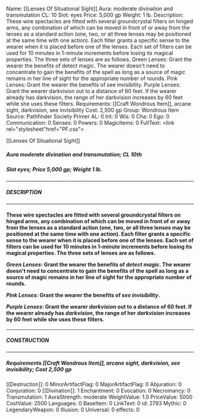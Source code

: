 Name: [[Lenses Of Situational Sight]]
Aura: moderate divination and transmutation
CL: 10
Slot: eyes
Price: 5,000 gp
Weight: 1 lb.
Description: These wire spectacles are fitted with several groundcrystal filters on hinged arms, any combination of which can be moved in front of or away from the lenses as a standard action (one, two, or all three lenses may be positioned at the same time with one action). Each filter grants a specific sense to the wearer when it is placed before one of the lenses. Each set of filters can be used for 10 minutes in 1-minute increments before losing its magical properties. The three sets of lenses are as follows. Green Lenses: Grant the wearer the benefits of detect magic. The wearer doesn't need to concentrate to gain the benefits of the spell as long as a source of magic remains in her line of sight for the appropriate number of rounds. Pink Lenses: Grant the wearer the benefits of see invisibility. Purple Lenses: Grant the wearer darkvision out to a distance of 60 feet. If the wearer already has darkvision, the range of her darkvision increases by 60 feet while she uses these filters.
Requirements: [[Craft Wondrous Item]], arcane sight, darkvision, see invisibility
Cost: 2,500 gp
Group: Wondrous Item
Source: Pathfinder Society Primer
AL: 0
Int: 0
Wis: 0
Cha: 0
Ego: 0
Communication: 0
Senses: 0
Powers: 0
MagicItems: 0
FullText: <link rel="stylesheet"href="PF.css"><div class="heading"><p class="alignleft">[[Lenses Of Situational Sight]]</p><div style="clear: both;"></div></div><div><h5><b>Aura </b>moderate divination and transmutation; <b>CL </b>10th</h5><h5><b>Slot </b>eyes; <b>Price </b>5,000 gp; <b>Weight </b>1 lb.</h5></div><hr/><div><h5><b>DESCRIPTION</b></h5></div><hr/><div><h4><p>These wire spectacles are fitted with several groundcrystal filters on hinged arms, any combination of which can be moved in front of or away from the lenses as a standard action (one, two, or all three lenses may be positioned at the same time with one action). Each filter grants a specific sense to the wearer when it is placed before one of the lenses. Each set of filters can be used for 10 minutes in 1-minute increments before losing its magical properties. The three sets of lenses are as follows. </p><p><i>Green Lenses</i>: Grant the wearer the benefits of <i>detect magic</i>. The wearer doesn't need to concentrate to gain the benefits of the spell as long as a source of magic remains in her line of sight for the appropriate number of rounds.</p><p><i>Pink Lenses</i>: Grant the wearer the benefits of <i>see invisibility</i>. </p><p><i>Purple Lenses</i>: Grant the wearer <i>darkvision</i> out to a distance of 60 feet. If the wearer already has <i>darkvision</i>, the range of her <i>darkvision</i> increases by 60 feet while she uses these filters.</p></h4></div><hr/><div><h5><b>CONSTRUCTION</b></h5></div><hr/><div><h5><b>Requirements </b>[[Craft Wondrous Item]], <i>arcane sight</i>, <i>darkvision</i>, <i>see invisibility</i>; <b>Cost </b>2,500 gp</h5></div>
[[Destruction]]: 0
MinorArtifactFlag: 0
MajorArtifactFlag: 0
Abjuration: 0
Conjuration: 0
[[Divination]]: 1
Enchantment: 0
Evocation: 0
Necromancy: 0
Transmutation: 1
AuraStrength: moderate
WeightValue: 1.0
PriceValue: 5000
CostValue: 2500
Languages: 0
BaseItem: 0
LinkText: 0
id: 2793
Mythic: 0
LegendaryWeapon: 0
Illusion: 0
Universal: 0
effects: 0
